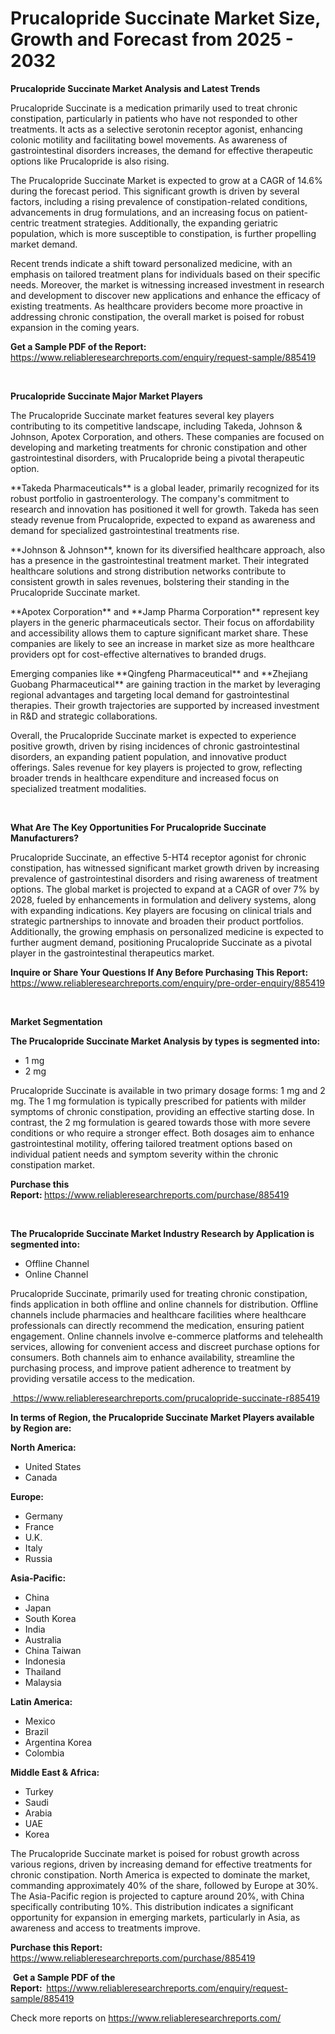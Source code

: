 <p><h1>Prucalopride Succinate Market Size, Growth and Forecast from 2025 - 2032</h1></p><p><strong>Prucalopride Succinate Market Analysis and Latest Trends</strong></p>
<p><p>Prucalopride Succinate is a medication primarily used to treat chronic constipation, particularly in patients who have not responded to other treatments. It acts as a selective serotonin receptor agonist, enhancing colonic motility and facilitating bowel movements. As awareness of gastrointestinal disorders increases, the demand for effective therapeutic options like Prucalopride is also rising.</p><p>The Prucalopride Succinate Market is expected to grow at a CAGR of 14.6% during the forecast period. This significant growth is driven by several factors, including a rising prevalence of constipation-related conditions, advancements in drug formulations, and an increasing focus on patient-centric treatment strategies. Additionally, the expanding geriatric population, which is more susceptible to constipation, is further propelling market demand. </p><p>Recent trends indicate a shift toward personalized medicine, with an emphasis on tailored treatment plans for individuals based on their specific needs. Moreover, the market is witnessing increased investment in research and development to discover new applications and enhance the efficacy of existing treatments. As healthcare providers become more proactive in addressing chronic constipation, the overall market is poised for robust expansion in the coming years.</p></p>
<p><strong>Get a Sample PDF of the Report:&nbsp;</strong> <a href="https://www.reliableresearchreports.com/enquiry/request-sample/885419?utm_campaign=3002&utm_medium=2&utm_source=Github&utm_content=ia&utm_term=08032025&utm_id=prucalopride-succinate">https://www.reliableresearchreports.com/enquiry/request-sample/885419</a></p>
<p>&nbsp;</p>
<p><strong>Prucalopride Succinate Major Market Players</strong></p>
<p><p>The Prucalopride Succinate market features several key players contributing to its competitive landscape, including Takeda, Johnson & Johnson, Apotex Corporation, and others. These companies are focused on developing and marketing treatments for chronic constipation and other gastrointestinal disorders, with Prucalopride being a pivotal therapeutic option.</p><p>**Takeda Pharmaceuticals** is a global leader, primarily recognized for its robust portfolio in gastroenterology. The company's commitment to research and innovation has positioned it well for growth. Takeda has seen steady revenue from Prucalopride, expected to expand as awareness and demand for specialized gastrointestinal treatments rise.</p><p>**Johnson & Johnson**, known for its diversified healthcare approach, also has a presence in the gastrointestinal treatment market. Their integrated healthcare solutions and strong distribution networks contribute to consistent growth in sales revenues, bolstering their standing in the Prucalopride Succinate market.</p><p>**Apotex Corporation** and **Jamp Pharma Corporation** represent key players in the generic pharmaceuticals sector. Their focus on affordability and accessibility allows them to capture significant market share. These companies are likely to see an increase in market size as more healthcare providers opt for cost-effective alternatives to branded drugs.</p><p>Emerging companies like **Qingfeng Pharmaceutical** and **Zhejiang Guobang Pharmaceutical** are gaining traction in the market by leveraging regional advantages and targeting local demand for gastrointestinal therapies. Their growth trajectories are supported by increased investment in R&D and strategic collaborations.</p><p>Overall, the Prucalopride Succinate market is expected to experience positive growth, driven by rising incidences of chronic gastrointestinal disorders, an expanding patient population, and innovative product offerings. Sales revenue for key players is projected to grow, reflecting broader trends in healthcare expenditure and increased focus on specialized treatment modalities.</p></p>
<p>&nbsp;</p>
<p><strong>What Are The Key Opportunities For Prucalopride Succinate Manufacturers?</strong></p>
<p><p>Prucalopride Succinate, an effective 5-HT4 receptor agonist for chronic constipation, has witnessed significant market growth driven by increasing prevalence of gastrointestinal disorders and rising awareness of treatment options. The global market is projected to expand at a CAGR of over 7% by 2028, fueled by enhancements in formulation and delivery systems, along with expanding indications. Key players are focusing on clinical trials and strategic partnerships to innovate and broaden their product portfolios. Additionally, the growing emphasis on personalized medicine is expected to further augment demand, positioning Prucalopride Succinate as a pivotal player in the gastrointestinal therapeutics market.</p></p>
<p><strong>Inquire or Share Your Questions If Any Before Purchasing This Report:</strong> <a href="https://www.reliableresearchreports.com/enquiry/pre-order-enquiry/885419?utm_campaign=3002&utm_medium=2&utm_source=Github&utm_content=ia&utm_term=08032025&utm_id=prucalopride-succinate">https://www.reliableresearchreports.com/enquiry/pre-order-enquiry/885419</a></p>
<p>&nbsp;</p>
<p><strong>Market Segmentation</strong></p>
<p><strong>The Prucalopride Succinate Market Analysis by types is segmented into:</strong></p>
<p><ul><li>1 mg</li><li>2 mg</li></ul></p>
<p><p>Prucalopride Succinate is available in two primary dosage forms: 1 mg and 2 mg. The 1 mg formulation is typically prescribed for patients with milder symptoms of chronic constipation, providing an effective starting dose. In contrast, the 2 mg formulation is geared towards those with more severe conditions or who require a stronger effect. Both dosages aim to enhance gastrointestinal motility, offering tailored treatment options based on individual patient needs and symptom severity within the chronic constipation market.</p></p>
<p><strong>Purchase this Report:&nbsp;</strong><a href="https://www.reliableresearchreports.com/purchase/885419?utm_campaign=3002&utm_medium=2&utm_source=Github&utm_content=ia&utm_term=08032025&utm_id=prucalopride-succinate">https://www.reliableresearchreports.com/purchase/885419</a></p>
<p>&nbsp;</p>
<p><strong>The Prucalopride Succinate Market Industry Research by Application is segmented into:</strong></p>
<p><ul><li>Offline Channel</li><li>Online Channel</li></ul></p>
<p><p>Prucalopride Succinate, primarily used for treating chronic constipation, finds application in both offline and online channels for distribution. Offline channels include pharmacies and healthcare facilities where healthcare professionals can directly recommend the medication, ensuring patient engagement. Online channels involve e-commerce platforms and telehealth services, allowing for convenient access and discreet purchase options for consumers. Both channels aim to enhance availability, streamline the purchasing process, and improve patient adherence to treatment by providing versatile access to the medication.</p></p>
<p><a href="https://www.reliableresearchreports.com/prucalopride-succinate-r885419?utm_campaign=3002&utm_medium=2&utm_source=Github&utm_content=ia&utm_term=08032025&utm_id=prucalopride-succinate">&nbsp;https://www.reliableresearchreports.com/prucalopride-succinate-r885419</a></p>
<p><strong>In terms of Region, the Prucalopride Succinate Market Players available by Region are:</strong></p>
<p>
    <p> <strong> North America: </strong>
        <ul>
            <li>United States</li>
            <li>Canada</li>
        </ul>
        </p> 
    <p> <strong> Europe: </strong>
        <ul>
            <li>Germany</li>
            <li>France</li>
            <li>U.K.</li>
            <li>Italy</li>
            <li>Russia</li>
        </ul>
        </p> 
    <p> <strong> Asia-Pacific: </strong>
        <ul>
            <li>China</li>
            <li>Japan</li>
            <li>South Korea</li>
            <li>India</li>
            <li>Australia</li>
            <li>China Taiwan</li>
            <li>Indonesia</li>
            <li>Thailand</li>
            <li>Malaysia</li>
        </ul>
        </p> 
    <p> <strong> Latin America: </strong>
        <ul>
            <li>Mexico</li>
            <li>Brazil</li>
            <li>Argentina Korea</li>
            <li>Colombia</li>
        </ul>
        </p> 
    <p> <strong> Middle East & Africa: </strong>
        <ul>
            <li>Turkey</li>
            <li>Saudi</li>
            <li>Arabia</li>
            <li>UAE</li>
            <li>Korea</li>
        </ul>
    </p>
    </p>
<p><p>The Prucalopride Succinate market is poised for robust growth across various regions, driven by increasing demand for effective treatments for chronic constipation. North America is expected to dominate the market, commanding approximately 40% of the share, followed by Europe at 30%. The Asia-Pacific region is projected to capture around 20%, with China specifically contributing 10%. This distribution indicates a significant opportunity for expansion in emerging markets, particularly in Asia, as awareness and access to treatments improve.</p></p>
<p><strong>Purchase this Report: </strong><a href="https://www.reliableresearchreports.com/purchase/885419?utm_campaign=3002&utm_medium=2&utm_source=Github&utm_content=ia&utm_term=08032025&utm_id=prucalopride-succinate">https://www.reliableresearchreports.com/purchase/885419</a></p>
<p>&nbsp;<strong>Get a Sample PDF of the Report:&nbsp;&nbsp;</strong><a href="https://www.reliableresearchreports.com/enquiry/request-sample/885419?utm_campaign=3002&utm_medium=2&utm_source=Github&utm_content=ia&utm_term=08032025&utm_id=prucalopride-succinate">https://www.reliableresearchreports.com/enquiry/request-sample/885419</a></p>
<p><strong></strong></p>
<p>Check more reports on <a href="https://www.reliableresearchreports.com/?utm_campaign=3002&utm_medium=2&utm_source=Github&utm_content=ia&utm_term=08032025&utm_id=prucalopride-succinate">https://www.reliableresearchreports.com/</a></p>